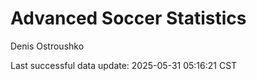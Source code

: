 # Advanced Soccer Statistics
Denis Ostroushko

<!-- gfm -->

Last successful data update: 2025-05-31 05:16:21 CST
